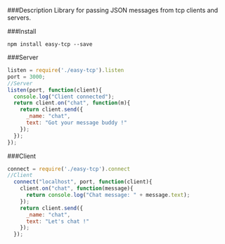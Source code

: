 ###Description
Library for passing JSON messages from tcp clients and servers.

###Install

```
npm install easy-tcp --save

```
###Server
```javascript
listen = require('./easy-tcp').listen
port = 3000;
//Server
listen(port, function(client){
  console.log("Client connected");
  return client.on("chat", function(m){
    return client.send({
      _name: "chat",
      text: "Got your message buddy !"
    });
  });
});
```
###Client
```javascript
connect = require('./easy-tcp').connect
//Client
  connect("localhost", port, function(client){
    client.on("chat", function(message){
      return console.log("Chat message: " + message.text);
    });
    return client.send({
      _name: "chat",
      text: "Let's chat !"
    });
  });

```
